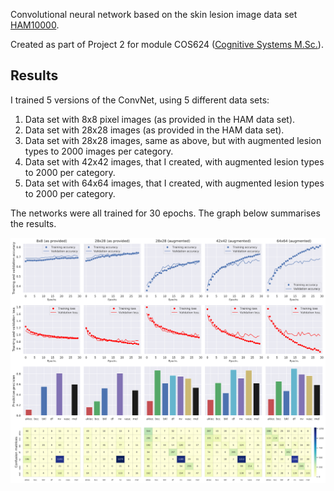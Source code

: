 Convolutional neural network based on the skin lesion image data set [HAM10000](https://dataverse.harvard.edu/dataset.xhtml?persistentId=doi:10.7910/DVN/DBW86T). 

Created as part of Project 2 for module COS624 ([Cognitive Systems M.Sc.](https://www.ouc.ac.cy/index.php/en/studies/programs/master/cos)). 

## Results
I trained 5 versions of the ConvNet, using 5 different data sets:

1.   Data set with 8x8 pixel images (as provided in the HAM data set).
2.   Data set with 28x28 images (as provided in the HAM data set).
3.   Data set with 28x28 images, same as above, but with augmented lesion types to 2000 images per category. 
4.   Data set with 42x42 images, that I created, with augmented lesion types to 2000 per category. 
5.   Data set with 64x64 images, that I created, with augmented lesion types to 2000 per category.

The networks were all trained for 30 epochs. The graph below summarises the results. 

![Part 2](figure_Q7_convNet_graphs.svg) 